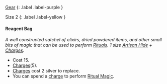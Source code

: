 [Gear](Game/Core/Gear)
{: .label .label-purple }

Size 2
{: .label .label-yellow }

#### Reagent Bag
_A well constructed satchel of elixirs, dried powdered items, and other small bits of magic that can be used to perform [Rituals](Game/Core/Intuition#Ascendancy). 1 size [Artisan Hide](Hide#Artisan%20Hide) + [Charges](Game/Core/Blocks/Charges)._

- Cost 15.
- [Charges](Game/Core/Blocks/Charges)(5).
- [Charges](Game/Core/Blocks/Charges) cost 2 silver to replace.
- You can spend a [charge](Core/Gear#Charges) to perform [Ritual Magic](Magic#Ritual%20Magic).